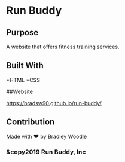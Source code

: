 # Run Buddy

## Purpose

A website that offers fitness training services.

## Built With

*HTML
*CSS

##Website

https://bradsw90.github.io/run-buddy/

## Contribution

Made with ❤️ by Bradley Woodle


### &copy2019 Run Buddy, Inc
